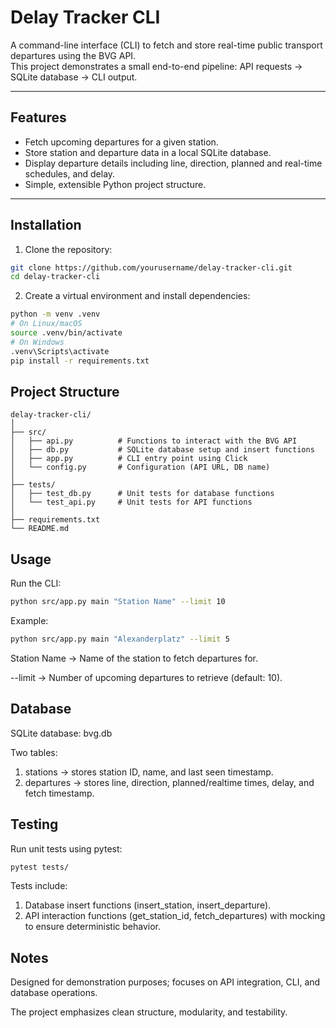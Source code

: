 # Delay Tracker CLI

A command-line interface (CLI) to fetch and store real-time public transport departures using the BVG API.  
This project demonstrates a small end-to-end pipeline: API requests → SQLite database → CLI output.

---

## Features

- Fetch upcoming departures for a given station.
- Store station and departure data in a local SQLite database.
- Display departure details including line, direction, planned and real-time schedules, and delay.
- Simple, extensible Python project structure.

---

## Installation

1. Clone the repository:

```bash
git clone https://github.com/yourusername/delay-tracker-cli.git
cd delay-tracker-cli
```
2. Create a virtual environment and install dependencies:

```bash
python -m venv .venv
# On Linux/macOS
source .venv/bin/activate
# On Windows
.venv\Scripts\activate
pip install -r requirements.txt
```

## Project Structure
```pgsql
delay-tracker-cli/
│
├── src/
│   ├── api.py          # Functions to interact with the BVG API
│   ├── db.py           # SQLite database setup and insert functions
│   ├── app.py          # CLI entry point using Click
│   └── config.py       # Configuration (API URL, DB name)
│
├── tests/
│   ├── test_db.py      # Unit tests for database functions
│   └── test_api.py     # Unit tests for API functions
│
├── requirements.txt
└── README.md
```

## Usage
Run the CLI:
```bash
python src/app.py main "Station Name" --limit 10
```
Example:
```bash
python src/app.py main "Alexanderplatz" --limit 5
```
Station Name → Name of the station to fetch departures for.

--limit → Number of upcoming departures to retrieve (default: 10).

## Database
SQLite database: bvg.db

Two tables:
1. stations → stores station ID, name, and last seen timestamp.
2. departures → stores line, direction, planned/realtime times, delay, and fetch timestamp.

## Testing
Run unit tests using pytest:
```bash
pytest tests/
```
Tests include:

1. Database insert functions (insert_station, insert_departure).
2. API interaction functions (get_station_id, fetch_departures) with mocking to ensure deterministic behavior.

## Notes
Designed for demonstration purposes; focuses on API integration, CLI, and database operations.

The project emphasizes clean structure, modularity, and testability.
